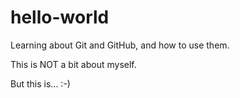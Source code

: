 # hello-world
Learning about Git and GitHub, and how to use them.

This is NOT a bit about myself.

But this is... :-)
